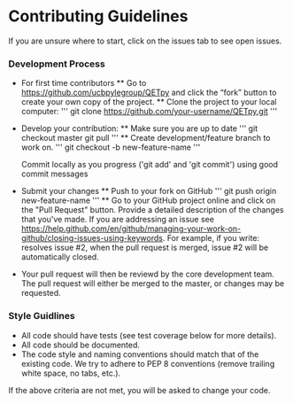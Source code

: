 # Contributing Guidelines

If you are unsure where to start, click on the issues tab to see open issues. 

### Development Process

* For first time contributors
    ** Go to https://github.com/ucbpylegroup/QETpy and click the “fork” button to create your own copy of the project.
    ** Clone the project to your local computer:
    '''
    git clone https://github.com/your-username/QETpy.git
    '''
* Develop your contribution:
    ** Make sure you are up to date
    '''
    git checkout master
    git pull
    '''
    ** Create development/feature branch to work on. 
    '''
    git checkout -b new-feature-name
    '''
    
    Commit locally as you progress ('git add' and 'git commit') using good commit messages
* Submit your changes
    ** Push to your fork on GitHub
    '''
    git push origin new-feature-name
    '''
    ** Go to your GitHub project online and click on the "Pull Request" button. Provide a detailed description of the changes that you've made. If you are addressing an issue see https://help.github.com/en/github/managing-your-work-on-github/closing-issues-using-keywords. For example, if you write: resolves issue #2, when the pull request is merged, issue #2 will be automatically closed. 
    
* Your pull request will then be reviewd by the core development team. The pull request will either be merged to the master, or changes may be requested. 
    
### Style Guidlines

* All code should have tests (see test coverage below for more details).
* All code should be documented.
* The code style and naming conventions should match that of the existing code. We try to adhere to PEP 8 conventions (remove trailing white space, no tabs, etc.). 

If the above criteria are not met, you will be asked to change your code. 


    
